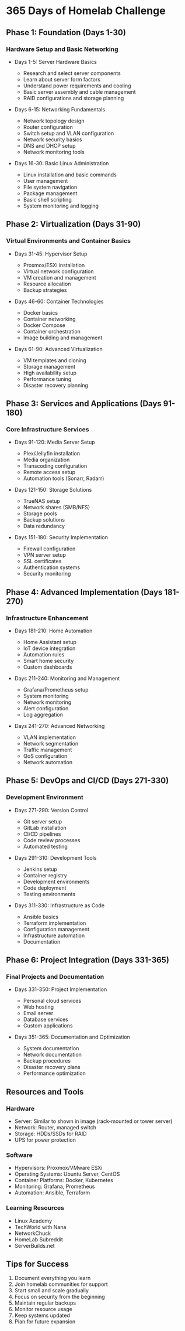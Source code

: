 # 365 Days of Homelab Challenge

## Phase 1: Foundation (Days 1-30)
### Hardware Setup and Basic Networking
- Days 1-5: Server Hardware Basics
  - Research and select server components
  - Learn about server form factors
  - Understand power requirements and cooling
  - Basic server assembly and cable management
  - RAID configurations and storage planning

- Days 6-15: Networking Fundamentals
  - Network topology design
  - Router configuration
  - Switch setup and VLAN configuration
  - Network security basics
  - DNS and DHCP setup
  - Network monitoring tools

- Days 16-30: Basic Linux Administration
  - Linux installation and basic commands
  - User management
  - File system navigation
  - Package management
  - Basic shell scripting
  - System monitoring and logging

## Phase 2: Virtualization (Days 31-90)
### Virtual Environments and Container Basics
- Days 31-45: Hypervisor Setup
  - Proxmox/ESXi installation
  - Virtual network configuration
  - VM creation and management
  - Resource allocation
  - Backup strategies

- Days 46-60: Container Technologies
  - Docker basics
  - Container networking
  - Docker Compose
  - Container orchestration
  - Image building and management

- Days 61-90: Advanced Virtualization
  - VM templates and cloning
  - Storage management
  - High availability setup
  - Performance tuning
  - Disaster recovery planning

## Phase 3: Services and Applications (Days 91-180)
### Core Infrastructure Services
- Days 91-120: Media Server Setup
  - Plex/Jellyfin installation
  - Media organization
  - Transcoding configuration
  - Remote access setup
  - Automation tools (Sonarr, Radarr)

- Days 121-150: Storage Solutions
  - TrueNAS setup
  - Network shares (SMB/NFS)
  - Storage pools
  - Backup solutions
  - Data redundancy

- Days 151-180: Security Implementation
  - Firewall configuration
  - VPN server setup
  - SSL certificates
  - Authentication systems
  - Security monitoring

## Phase 4: Advanced Implementation (Days 181-270)
### Infrastructure Enhancement
- Days 181-210: Home Automation
  - Home Assistant setup
  - IoT device integration
  - Automation rules
  - Smart home security
  - Custom dashboards

- Days 211-240: Monitoring and Management
  - Grafana/Prometheus setup
  - System monitoring
  - Network monitoring
  - Alert configuration
  - Log aggregation

- Days 241-270: Advanced Networking
  - VLAN implementation
  - Network segmentation
  - Traffic management
  - QoS configuration
  - Network automation

## Phase 5: DevOps and CI/CD (Days 271-330)
### Development Environment
- Days 271-290: Version Control
  - Git server setup
  - GitLab installation
  - CI/CD pipelines
  - Code review processes
  - Automated testing

- Days 291-310: Development Tools
  - Jenkins setup
  - Container registry
  - Development environments
  - Code deployment
  - Testing environments

- Days 311-330: Infrastructure as Code
  - Ansible basics
  - Terraform implementation
  - Configuration management
  - Infrastructure automation
  - Documentation

## Phase 6: Project Integration (Days 331-365)
### Final Projects and Documentation
- Days 331-350: Project Implementation
  - Personal cloud services
  - Web hosting
  - Email server
  - Database services
  - Custom applications

- Days 351-365: Documentation and Optimization
  - System documentation
  - Network documentation
  - Backup procedures
  - Disaster recovery plans
  - Performance optimization

## Resources and Tools
### Hardware
- Server: Similar to shown in image (rack-mounted or tower server)
- Network: Router, managed switch
- Storage: HDDs/SSDs for RAID
- UPS for power protection

### Software
- Hypervisors: Proxmox/VMware ESXi
- Operating Systems: Ubuntu Server, CentOS
- Container Platforms: Docker, Kubernetes
- Monitoring: Grafana, Prometheus
- Automation: Ansible, Terraform

### Learning Resources
- Linux Academy
- TechWorld with Nana
- NetworkChuck
- HomeLab Subreddit
- ServerBuilds.net

## Tips for Success
1. Document everything you learn
2. Join homelab communities for support
3. Start small and scale gradually
4. Focus on security from the beginning
5. Maintain regular backups
6. Monitor resource usage
7. Keep systems updated
8. Plan for future expansion
